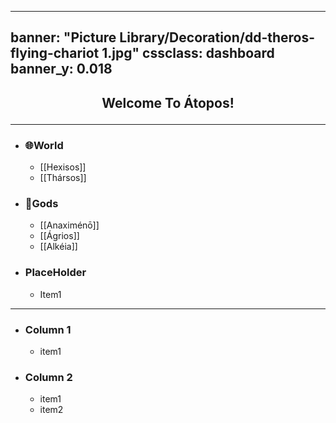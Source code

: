 
---
banner: "Picture Library/Decoration/dd-theros-flying-chariot 1.jpg"
cssclass: dashboard
banner_y: 0.018
---
## <p style="text-align: center;">Welcome To Átopos!</p>
---

- ### 🌐World 
	- [[Hexisos]]
	- [[Thársos]]

- ### 🌟Gods
	- [[Anaximénō]]
	- [[Ágrios]]
	- [[Alkéia]]

- ### PlaceHolder
	- Item1
---
- ### Column 1
	- item1
- ### Column 2
	- item1
	- item2